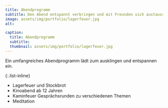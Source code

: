 ```yaml
---
title: Abendprogramm
subtitle: Den Abend entspannt verbringen und mit Freunden sich austauschen.
image: assets/img/portfolio/lagerfeuer.jpg
alt:

caption:
  title: Abendprogramm
  subtitle:
  thumbnail: assets/img/portfolio/lagerfeuer.jpg
---
```

Ein umfangreiches Abendprogramm lädt zum ausklingen und entspannen ein.

{:.list-inline}
- Lagerfeuer und Stockbrot
- Kinoabend ab 12 Jahren
- Kaminfeuer Gesprächsrunden zu verschiedenen Themen
- Meditation
